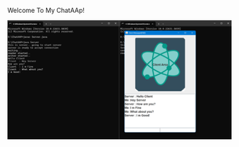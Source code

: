 Welcome To My ChatAAp!


![image alt](https://github.com/Itsyashasvibhati/ChatAAp/blob/a1fcd12ab3aba735f4c29f2e5abdd28116780a23/ScreenshotChat%20AAp.png)
